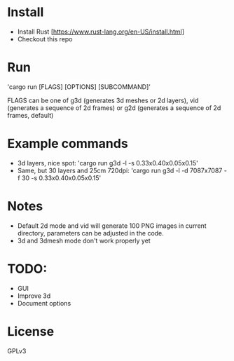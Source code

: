 # Install
* Install Rust [https://www.rust-lang.org/en-US/install.html]
* Checkout this repo

# Run
'cargo run [FLAGS] [OPTIONS] [SUBCOMMAND]'

FLAGS can be one of g3d (generates 3d meshes or 2d layers), vid (generates a sequence of 2d frames) or g2d (generates a sequence of 2d frames, default)

# Example commands
* 3d layers, nice spot: 'cargo run g3d -l -s 0.33x0.40x0.05x0.15'
* Same, but 30 layers and 25cm 720dpi: 'cargo run g3d -l -d 7087x7087 -f 30  -s 0.33x0.40x0.05x0.15'


# Notes
* Default 2d mode and vid will generate 100 PNG images in current directory, parameters can be adjusted in the code.
* 3d and 3dmesh mode don't work properly yet

# TODO:
- GUI
- Improve 3d
- Document options

# License
GPLv3
